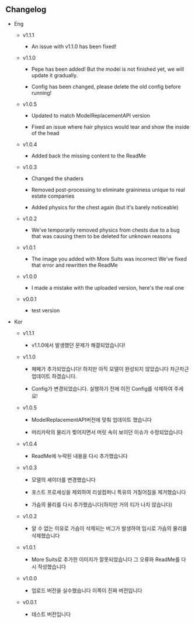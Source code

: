 ## Changelog
- Eng
	- v1.1.1
		- An issue with v1.1.0 has been fixed!
		
	- v1.1.0
		- Pepe has been added! But the model is not finished yet, we will update it gradually.
		
		- Config has been changed, please delete the old config before running!
		
	- v1.0.5
		- Updated to match ModelReplacementAPI version
		
		- Fixed an issue where hair physics would tear and show the inside of the head
		
	- v1.0.4
		- Added back the missing content to the ReadMe
		
	- v1.0.3
		- Changed the shaders
		
		- Removed post-processing to eliminate graininess unique to real estate companies
		
		- Added physics for the chest again (but it's barely noticeable)
		
	- v1.0.2
		- We've temporarily removed physics from chests due to a bug that was causing them to be deleted for unknown reasons
		
	- v1.0.1
		- The image you added with More Suits was incorrect We've fixed that error and rewritten the ReadMe
		
	- v1.0.0
		- I made a mistake with the uploaded version, here's the real one
		
	- v0.0.1
		- test version
		
- Kor
	- v1.1.1
		- v1.1.0에서 발생했던 문제가 해결되었습니다!
		
	- v1.1.0
		- 페페가 추가되었습니다! 하지만 아직 모델이 완성되지 않았습니다 차근차근 업데이트 하겠습니다.
		
		- Config가 변경되었습니다. 실행하기 전에 이전 Config를 삭제하여 주세요!
		
	- v1.0.5
		- ModelReplacementAPI버전에 맞춰 업데이트 했습니다
		
		- 머리카락의 물리가 찢어지면서 머릿 속이 보이던 이슈가 수정되었습니다
		
	- v1.0.4
		- ReadMe에 누락된 내용을 다시 추가했습니다
		
	- v1.0.3
		- 모델의 셰이더를 변경했습니다
		
		- 포스트 프로세싱을 제외하여 리설컴퍼니 특유의 거칠어짐을 제거했습니다
		
		- 가슴의 물리를 다시 추가했습니다(하지만 거의 티가 나지 않습니다)
		
	- v1.0.2
		- 알 수 없는 이유로 가슴이 삭제되는 버그가 발생하여 임시로 가슴의 물리를 삭제했습니다
		
	- v1.0.1
		- More Suits로 추가한 이미지가 잘못되었습니다 그 오류와 ReadMe를 다시 작성했습니다
		
	- v1.0.0
		- 업로드 버전을 실수했습니다 이쪽이 진짜 버전입니다
		
	- v0.0.1
		- 테스트 버전입니다
		